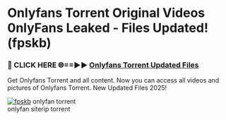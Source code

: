 # Onlyfans Torrent Original Videos 0nlyFans Leaked - Files Updated! (fpskb)

<h3>🔴 CLICK HERE 🌐==►► <a href="https://tinyurl.com/x26r9saj" rel="nofollow">Onlyfans Torrent Updated Files</a></h3>

Get Onlyfans Torrent and all content. Now you can access all videos and pictures of Onlyfans Torrent. New Updated Files 2025!

[![fpskb](https://i.imgur.com/LkgZPqh.gif)](https://tinyurl.com/x26r9saj)
onlyfan torrent<br>
onlyfan siterip torrent